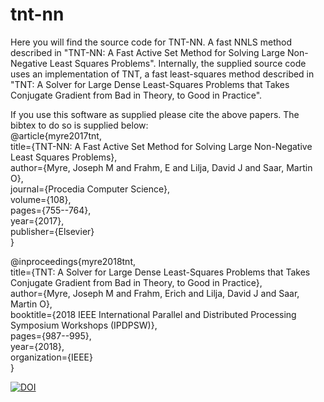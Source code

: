 # tnt-nn
Here you will find the source code for TNT-NN.  A fast NNLS method described in "TNT-NN: A Fast Active Set Method for Solving Large Non-Negative Least Squares Problems". Internally, the supplied source code uses an implementation of TNT, a fast least-squares method described in "TNT: A Solver for Large Dense Least-Squares Problems that Takes Conjugate Gradient from Bad in Theory, to Good in Practice".

If you use this software as supplied please cite the above papers.  The bibtex to do so is supplied below:  
@article{myre2017tnt,  
  title={TNT-NN: A Fast Active Set Method for Solving Large Non-Negative Least Squares Problems},  
  author={Myre, Joseph M and Frahm, E and Lilja, David J and Saar, Martin O},  
  journal={Procedia Computer Science},  
  volume={108},  
  pages={755--764},  
  year={2017},  
  publisher={Elsevier}  
}  
  
@inproceedings{myre2018tnt,  
  title={TNT: A Solver for Large Dense Least-Squares Problems that Takes Conjugate Gradient from Bad in Theory, to Good in Practice},  
  author={Myre, Joseph M and Frahm, Erich and Lilja, David J and Saar, Martin O},  
  booktitle={2018 IEEE International Parallel and Distributed Processing Symposium Workshops (IPDPSW)},  
  pages={987--995},  
  year={2018},  
  organization={IEEE}  
}  
  
[![DOI](https://zenodo.org/badge/DOI/10.5281/zenodo.438158.svg)](https://doi.org/10.5281/zenodo.438158)
